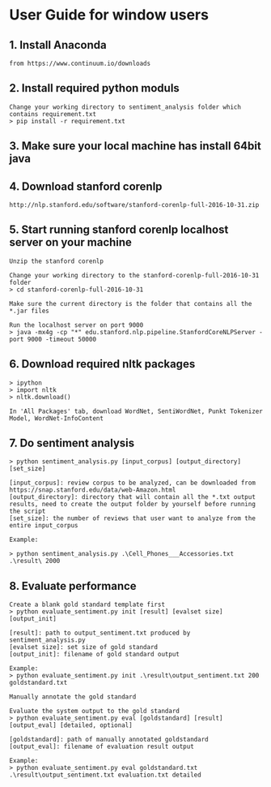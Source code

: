 # User Guide for window users

## 1. Install Anaconda
	from https://www.continuum.io/downloads

## 2. Install required python moduls
	Change your working directory to sentiment_analysis folder which contains requirement.txt
	> pip install -r requirement.txt

## 3. Make sure your local machine has install 64bit java

## 4. Download stanford corenlp 
	http://nlp.stanford.edu/software/stanford-corenlp-full-2016-10-31.zip

## 5. Start running stanford corenlp localhost server on your machine
	Unzip the stanford corenlp
	
	Change your working directory to the stanford-corenlp-full-2016-10-31 folder
	> cd stanford-corenlp-full-2016-10-31
	
	Make sure the current directory is the folder that contains all the *.jar files
	
	Run the localhost server on port 9000
	> java -mx4g -cp "*" edu.stanford.nlp.pipeline.StanfordCoreNLPServer -port 9000 -timeout 50000
	
## 6. Download required nltk packages
	> ipython
	> import nltk
	> nltk.download()
	
	In 'All Packages' tab, download WordNet, SentiWordNet, Punkt Tokenizer Model, WordNet-InfoContent
	
## 7. Do sentiment analysis
	> python sentiment_analysis.py [input_corpus] [output_directory] [set_size]

	[input_corpus]: review corpus to be analyzed, can be downloaded from https://snap.stanford.edu/data/web-Amazon.html
	[output_directory]: directory that will contain all the *.txt output results, need to create the output folder by yourself before running the script
	[set_size]: the number of reviews that user want to analyze from the entire input_corpus

	Example:

	> python sentiment_analysis.py .\Cell_Phones___Accessories.txt .\result\ 2000
	
## 8. Evaluate performance
	Create a blank gold standard template first
	> python evaluate_sentiment.py init [result] [evalset size] [output_init]
	
	[result]: path to output_sentiment.txt produced by sentiment_analysis.py
	[evalset size]: set size of gold standard
	[output_init]: filename of gold standard output
	
	Example:
	> python evaluate_sentiment.py init .\result\output_sentiment.txt 200 goldstandard.txt
	
	Manually annotate the gold standard
	
	Evaluate the system output to the gold standard
	> python evaluate_sentiment.py eval [goldstandard] [result] [output_eval] [detailed, optional]

	[goldstandard]:	path of manually annotated goldstandard
	[output_eval]: filename of evaluation result output
	
	Example:
	> python evaluate_sentiment.py eval goldstandard.txt .\result\output_sentiment.txt evaluation.txt detailed

